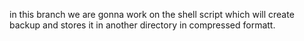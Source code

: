 in this branch we are gonna work on the shell script which will create backup and stores it in another directory in compressed formatt.